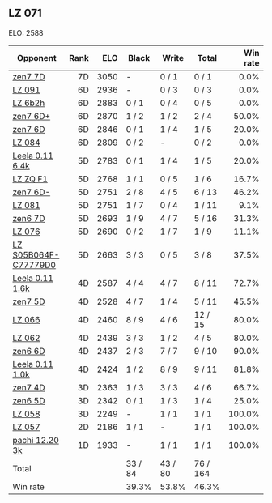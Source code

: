 ## LZ 071 ##

ELO: 2588

Opponent | Rank | ELO | Black | Write | Total | Win rate
---------|-----:|----:|-------|-------|-------|-------:
[zen7 7D](zen7%207D.md) | 7D | 3050 | - | 0 / 1 | 0 / 1 | 0.0%
[LZ 091](LZ%20091.md) | 6D | 2936 | - | 0 / 3 | 0 / 3 | 0.0%
[LZ 6b2h](LZ%206b2h.md) | 6D | 2883 | 0 / 1 | 0 / 4 | 0 / 5 | 0.0%
[zen7 6D+](zen7%206D+.md) | 6D | 2870 | 1 / 2 | 1 / 2 | 2 / 4 | 50.0%
[zen7 6D](zen7%206D.md) | 6D | 2846 | 0 / 1 | 1 / 4 | 1 / 5 | 20.0%
[LZ 084](LZ%20084.md) | 6D | 2809 | 0 / 2 | - | 0 / 2 | 0.0%
[Leela 0.11 6.4k](Leela%200.11%206.4k.md) | 5D | 2783 | 0 / 1 | 1 / 4 | 1 / 5 | 20.0%
[LZ ZQ F1](LZ%20ZQ%20F1.md) | 5D | 2768 | 1 / 1 | 0 / 5 | 1 / 6 | 16.7%
[zen7 6D-](zen7%206D-.md) | 5D | 2751 | 2 / 8 | 4 / 5 | 6 / 13 | 46.2%
[LZ 081](LZ%20081.md) | 5D | 2751 | 1 / 7 | 0 / 4 | 1 / 11 | 9.1%
[zen6 7D](zen6%207D.md) | 5D | 2693 | 1 / 9 | 4 / 7 | 5 / 16 | 31.3%
[LZ 076](LZ%20076.md) | 5D | 2690 | 0 / 2 | 1 / 7 | 1 / 9 | 11.1%
[LZ S05B064F-C77779D0](LZ%20S05B064F-C77779D0.md) | 5D | 2663 | 3 / 3 | 0 / 5 | 3 / 8 | 37.5%
[Leela 0.11 1.6k](Leela%200.11%201.6k.md) | 4D | 2587 | 4 / 4 | 4 / 7 | 8 / 11 | 72.7%
[zen7 5D](zen7%205D.md) | 4D | 2528 | 4 / 7 | 1 / 4 | 5 / 11 | 45.5%
[LZ 066](LZ%20066.md) | 4D | 2460 | 8 / 9 | 4 / 6 | 12 / 15 | 80.0%
[LZ 062](LZ%20062.md) | 4D | 2439 | 3 / 3 | 1 / 2 | 4 / 5 | 80.0%
[zen6 6D](zen6%206D.md) | 4D | 2437 | 2 / 3 | 7 / 7 | 9 / 10 | 90.0%
[Leela 0.11 1.0k](Leela%200.11%201.0k.md) | 4D | 2424 | 1 / 2 | 8 / 9 | 9 / 11 | 81.8%
[zen7 4D](zen7%204D.md) | 3D | 2363 | 1 / 3 | 3 / 3 | 4 / 6 | 66.7%
[zen6 5D](zen6%205D.md) | 3D | 2342 | 0 / 1 | 1 / 3 | 1 / 4 | 25.0%
[LZ 058](LZ%20058.md) | 3D | 2249 | - | 1 / 1 | 1 / 1 | 100.0%
[LZ 057](LZ%20057.md) | 2D | 2186 | 1 / 1 | - | 1 / 1 | 100.0%
[pachi 12.20 3k](pachi%2012.20%203k.md) | 1D | 1933 | - | 1 / 1 | 1 / 1 | 100.0%
Total | | | 33 / 84 | 43 / 80 | 76 / 164 | 
Win rate| | | 39.3% | 53.8% | 46.3% | 
